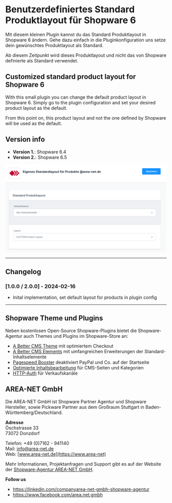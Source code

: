 # Benutzerdefiniertes Standard Produktlayout für Shopware 6

Mit diesem kleinen Plugin kannst du das Standard Produktlayout in Shopware 6 ändern. Gehe dazu einfach in die Pluginkonfiguration uns setze dein gewünschtes Produktlayout als Standard. 

Ab diesem Zeitpunkt wird dieses Produktlayout und nicht das von Shopware definierte als Standard verwendet.

## Customized standard product layout for Shopware 6

With this small plugin you can change the default product layout in Shopware 6. Simply go to the plugin configuration and set your desired product layout as the default.

From this point on, this product layout and not the one defined by Shopware will be used as the default.

## Version info

- **Version 1.**: Shopware 6.4
- **Version 2.**: Shopware 6.5

![Screenshot Konfiguration](screenshot.png)

___

## Changelog

### [1.0.0 / 2.0.0] - 2024-02-16

- Inital implementation, set default layout for products in plugin config

___

## Shopware Theme und Plugins

Neben kostenlosen Open-Source Shopware-Plugins bietet die Shopware-Agentur auch Themes und Plugins im Shopware-Store an:

- [A Better CMS Theme](https://store.shopware.com/en/arean62788672693m/a-better-cms-theme-optimized-checkout-b2b-functions-flexibly-customizable.html) mit optimiertem Checkout
- [A Better CMS Elements](https://store.shopware.com/arean13931131788m/a-better-cms-elements-slider-bilder-html5-video-google-maps-vorher-nachher-bilder.html) mit umfangreichen Erweiterungen der Standard-Inhaltselemente
- [Pagespeed Booster](https://store.shopware.com/arean41766445685m/pagespeed-booster-paypal-und-externe-skripte-auf-der-startseite-deaktivieren.html) deaktiviert PayPal und Co. auf der Startseite
- [Optimierte Inhaltsbearbeitung](https://store.shopware.com/arean36129443353f/optimierte-inhaltsbearbeitung-inhalte-nur-im-designer-bearbeiten-inhalte-in-layout-uebertragen.html) für CMS-Seiten und Kategorien
- [HTTP-Auth](https://store.shopware.com/arean97586892435f/http-authentifizierung-fuer-verkaufskanaele.html) für Verkaufskanäle

## AREA-NET GmbH
Die AREA-NET GmbH ist Shopware Partner Agentur und Shopware Hersteller, sowie Pickware Partner aus dem Großraum Stuttgart in Baden-Württemberg/Deutschland. 

**Adresse**\
Öschstrasse 33\
73072 Donzdorf

Telefon: +49 (0)7162 - 941140\
Mail: [info@area-net.de](mailto:info@area-net.de)\
Web: [www.area-net.de](https://www.area-net)

Mehr Informationen, Projektanfragen und Support gibt es auf der Website der [Shopware-Agentur AREA-NET GmbH](https://www.area-net.de).

**Follow us**

- https://linkedin.com/companyarea-net-gmbh-shopware-agentur
- https://www.facebook.com/area.net.gmbh

